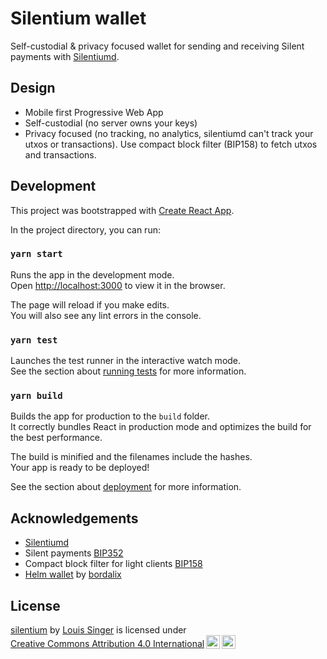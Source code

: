 # Silentium wallet

Self-custodial & privacy focused wallet for sending and receiving Silent payments with [Silentiumd](https://github.com/louisinger/silentiumd).

## Design

- Mobile first Progressive Web App
- Self-custodial (no server owns your keys)
- Privacy focused (no tracking, no analytics, silentiumd can't track your utxos or transactions). Use compact block filter (BIP158) to fetch utxos and transactions.

## Development

This project was bootstrapped with [Create React App](https://github.com/facebook/create-react-app).

In the project directory, you can run:

### `yarn start`

Runs the app in the development mode.\
Open [http://localhost:3000](http://localhost:3000) to view it in the browser.

The page will reload if you make edits.\
You will also see any lint errors in the console.

### `yarn test`

Launches the test runner in the interactive watch mode.\
See the section about [running tests](https://facebook.github.io/create-react-app/docs/running-tests) for more information.

### `yarn build`

Builds the app for production to the `build` folder.\
It correctly bundles React in production mode and optimizes the build for the best performance.

The build is minified and the filenames include the hashes.\
Your app is ready to be deployed!

See the section about [deployment](https://facebook.github.io/create-react-app/docs/deployment) for more information.


## Acknowledgements

- [Silentiumd](https://github.com/louisinger/silentiumd) 
- Silent payments [BIP352](https://github.com/bitcoin/bips/pull/1458)
- Compact block filter for light clients [BIP158](https://bips.dev/158)
- [Helm wallet](https://github.com/bordalix/helm-wallet) by [bordalix](https://github.com/bordalix)

## License

<p xmlns:cc="http://creativecommons.org/ns#" xmlns:dct="http://purl.org/dc/terms/"><a property="dct:title" rel="cc:attributionURL" href="https://github.com/louisinger/silentium">silentium</a> by <a rel="cc:attributionURL dct:creator" property="cc:attributionName" href="https://github.com/louisinger">Louis Singer</a> is licensed under <a href="https://creativecommons.org/licenses/by/4.0/?ref=chooser-v1" target="_blank" rel="license noopener noreferrer" style="display:inline-block;">Creative Commons Attribution 4.0 International<img style="height:22px!important;margin-left:3px;vertical-align:text-bottom;" src="https://mirrors.creativecommons.org/presskit/icons/cc.svg?ref=chooser-v1" alt=""><img style="height:22px!important;margin-left:3px;vertical-align:text-bottom;" src="https://mirrors.creativecommons.org/presskit/icons/by.svg?ref=chooser-v1" alt=""></a></p>
